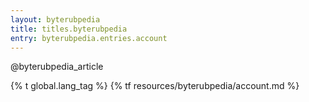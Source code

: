 ```yaml
---
layout: byterubpedia
title: titles.byterubpedia
entry: byterubpedia.entries.account
---
```


@byterubpedia_article

{% t global.lang_tag %}
{% tf resources/byterubpedia/account.md %}
